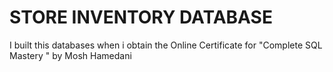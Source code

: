 # STORE INVENTORY DATABASE
I built this databases when i obtain the Online Certificate for  "Complete SQL Mastery " by Mosh Hamedani
